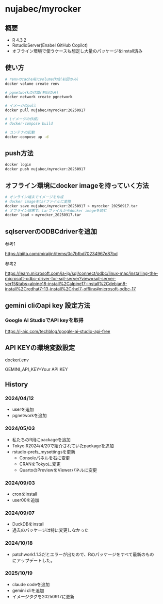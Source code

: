 # nujabec/myrocker

## 概要

- R 4.3.2
- RstudioServer(Enabel GitHub Copilot)
- オフライン環境で使うケースも想定し大量のパッケージをinstall済み


## 使い方

```bash
# renvのcache用にvolume作成(初回のみ)
docker volume create renv

# pgnetworkの作成(初回のみ)
docker network create pgnetwork

# イメージのpull
docker pull nujabec/myrocker:20250917

# (イメージの作成)
# docker-compose build

# コンテナの起動
docker-compose up -d
```
## push方法

```bash
docker login
docker push nujabec/myrocker:20250917
```

## オフライン環境にdocker imageを持っていく方法

```bash
# オンライン端末でイメージを作成
# docker imageをtarファイルに変換
docker save nujabec/myrocker:20250917 > myrocker_20250917.tar
# オフライン端末で、tarファイルからdocker imageを読む
docker load < myrocker_20250917.tar
```

## sqlserverのODBCdriverを追加

参考1

https://qiita.com/miraijin/items/0c7bfbd70234967e87bd

参考2

https://learn.microsoft.com/ja-jp/sql/connect/odbc/linux-mac/installing-the-microsoft-odbc-driver-for-sql-server?view=sql-server-ver15&tabs=alpine18-install%2Calpine17-install%2Cdebian8-install%2Credhat7-13-install%2Crhel7-offline#microsoft-odbc-17

## gemini cliのapi key 設定方法

### Google AI StudioでAPI keyを取得

https://j-aic.com/techblog/google-ai-studio-api-free

## API KEYの環境変数設定

docker/.env

GEMINI_API_KEY=Your API KEY

## History

### 2024/04/12

- userを追加
- pgnetworkを追加

### 2024/05/03

- 私たちのR用にpackageを追加
- Tokyo.R2024/4/20で紹介されていたpackageを追加
- rstudio-prefs_mysettingsを更新
  - Consoleパネルを右に変更
  - CRANをTokyoに変更
  - QuartoのPreviewをViewerパネルに変更

### 2024/09/03

- cronをinstall
- user00を追加

### 2024/09/07

- DuckDBをinstall
- 過去のパッケージは特に変更しなかった

### 2024/10/18

- patchwork1.1.3だとエラーが出たので、Rのパッケージをすべて最新のものにアップデートした。

### 2025/10/19

- claude codeを追加
- gemini cliを追加
- イメージタグを20250917に更新

